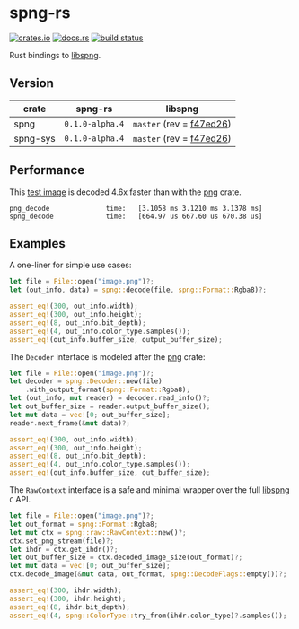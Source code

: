 # spng-rs

[![crates.io](https://img.shields.io/crates/v/spng.svg)](https://crates.io/crates/spng)
[![docs.rs](https://docs.rs/spng/badge.svg)](https://docs.rs/spng)
[![build status](https://dev.azure.com/aloucks/aloucks/_apis/build/status/aloucks.spng-rs?branchName=master)](https://dev.azure.com/aloucks/aloucks/_build/latest?definitionId=5&branchName=master)

Rust bindings to [libspng].

## Version

| crate    | spng-rs  | libspng |
| -------- | -------- | ------- |
| spng     |  `0.1.0-alpha.4` | `master` (rev = [f47ed26]) |
| spng-sys |  `0.1.0-alpha.4` | `master` (rev = [f47ed26]) |

## Performance

This [test image] is decoded 4.6x faster than with the [png] crate.

```
png_decode              time:   [3.1058 ms 3.1210 ms 3.1378 ms]
spng_decode             time:   [664.97 us 667.60 us 670.38 us]
```

## Examples

A one-liner for simple use cases:

```rust
let file = File::open("image.png")?;
let (out_info, data) = spng::decode(file, spng::Format::Rgba8)?;

assert_eq!(300, out_info.width);
assert_eq!(300, out_info.height);
assert_eq!(8, out_info.bit_depth);
assert_eq!(4, out_info.color_type.samples());
assert_eq!(out_info.buffer_size, output_buffer_size);
```

The `Decoder` interface is modeled after the [png] crate:

```rust
let file = File::open("image.png")?;
let decoder = spng::Decoder::new(file)
    .with_output_format(spng::Format::Rgba8);
let (out_info, mut reader) = decoder.read_info()?;
let out_buffer_size = reader.output_buffer_size();
let mut data = vec![0; out_buffer_size];
reader.next_frame(&mut data)?;

assert_eq!(300, out_info.width);
assert_eq!(300, out_info.height);
assert_eq!(8, out_info.bit_depth);
assert_eq!(4, out_info.color_type.samples());
assert_eq!(out_info.buffer_size, out_buffer_size);
```

The `RawContext` interface is a safe and minimal wrapper over the full [libspng] `C` API.

```rust
let file = File::open("image.png")?;
let out_format = spng::Format::Rgba8;
let mut ctx = spng::raw::RawContext::new()?;
ctx.set_png_stream(file)?;
let ihdr = ctx.get_ihdr()?;
let out_buffer_size = ctx.decoded_image_size(out_format)?;
let mut data = vec![0; out_buffer_size];
ctx.decode_image(&mut data, out_format, spng::DecodeFlags::empty())?;

assert_eq!(300, ihdr.width);
assert_eq!(300, ihdr.height);
assert_eq!(8, ihdr.bit_depth);
assert_eq!(4, spng::ColorType::try_from(ihdr.color_type)?.samples());
```

[png]: https://crates.io/crates/png
[libspng]: https://libspng.org
[f47ed26]: https://github.com/randy408/libspng/tree/f47ed26
[test image]: spng/tests/test-002.png